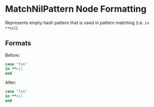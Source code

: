 <!-- BEGIN_AUTOGENERATED -->

# MatchNilPattern Node Formatting

Represents empty hash pattern that is used in pattern matching (i.e. `in **nil`)

<!-- END_AUTOGENERATED -->

## Formats

Before:

```ruby
case "foo"
in **nil
end
```

After:

```ruby
case "foo"
in **nil
end
```
